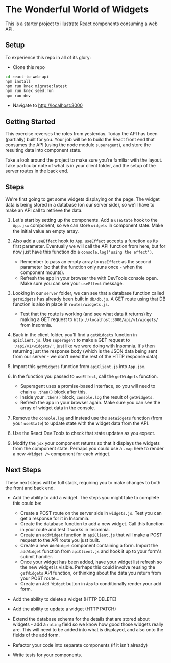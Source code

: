 # The Wonderful World of Widgets

This is a starter project to illustrate React components consuming a web API.


## Setup

To experience this repo in all of its glory:

* Clone this repo

```sh
cd react-to-web-api
npm install
npm run knex migrate:latest
npm run knex seed:run
npm run dev
```

* Navigate to [http://localhost:3000](http://localhost:3000)
## Getting Started

This exercise reverses the roles from yesterday. Today the API has been (partially) built for you. Your job will be to build the React front end that consumes the API (using the node module `superagent`), and store the resulting data into component state.

Take a look around the project to make sure you're familiar with the layout. Take particular note of what is in your client folder, and the setup of the server routes in the back end.
## Steps

We're first going to get some widgets displaying on the page. The widget data is being stored in a database (on our server side), so we'll have to make an API call to retrieve the data.

1. Let's start by setting up the components. Add a `useState` hook to the `App.jsx` component, so we can store `widgets` in component state. Make the initial value an empty array.

1. Also add a `useEffect` hook to `App`. `useEffect` accepts a function as its first parameter. Eventually we will call the API function from here, but for now just have this function do a `console.log('using the effect')`.
    - Remember to pass an empty array to `useEffect` as the second parameter (so that the function only runs once - when the component mounts).
    - Refresh the app in your browser the with DevTools console open. Make sure you can see your `useEffect` message.

1. Looking in our `server` folder, we can see that a database function called `getWidgets` has already been built in `db/db.js`. A GET route using that DB function is also in place in `routes/widgets.js`.
   - Test that the route is working (and see what data it returns) by making a GET request to `http://localhost:3000/api/v1/widgets/` from Insomnia.

1. Back in the client folder, you'll find a `getWidgets` function in `apiClient.js`. Use `superagent` to make a GET request to `'/api/v1/widgets/'`, just like we were doing with Insomnia. It's then returning just the response body (which is the JSON data being sent from our server - we don't need the rest of the HTTP response data).

1. Import this `getWidgets` function from `apiClient.js` into `App.jsx`.

1. In the function you passed to `useEffect`, call the `getWidgets` function.
   - Superagent uses a promise-based interface, so you will need to chain a `.then()` block after this.
   - Inside your `.then()` block, `console.log` the result of `getWidgets`.
    - Refresh the app in your browser again. Make sure you can see the array of widget data in the console.

1. Remove the `console.log` and instead use the `setWidgets` function (from your `useState`) to update state with the widget data from the API.

1. Use the React Dev Tools to check that state updates as you expect.

1. Modify the `jsx` your component returns so that it displays the widgets from the component state. Perhaps you could use a `.map` here to render a new `<Widget />` component for each widget.

## Next Steps

These next steps will be full stack, requiring you to make changes to both the front and back end.

- Add the ability to add a widget. The steps you might take to complete this could be:
   - Create a POST route on the server side in `widgets.js`. Test you can get a response for it in Insomnia.
   - Create the database function to add a new widget. Call this function in your route and test it works in Insomnia.
   - Create an `addWidget` function in `apiClient.js` that will make a POST request to the API route you just built.
   - Create a new `AddWidget` component containing a form. Import the `addWidget` function from `apiClient.js` and hook it up to your form's submit handler.
   - Once your widget has been added, have your widget list refresh so the new widget is visible. Perhaps this could involve reusing the `getWidgets` API function, or thinking about the data you return from your POST route...
   - Create an `Add Widget` button in `App` to conditionally render your add form.

- Add the ability to delete a widget (HTTP DELETE)

- Add the ability to update a widget (HTTP PATCH)

- Extend the database schema for the details that are stored about widgets - add a `rating` field so we know how good those widgets really are. This will need to be added into what is displayed, and also onto the fields of the add form.

- Refactor your code into separate components (if it isn't already)

- Write tests for your components.
